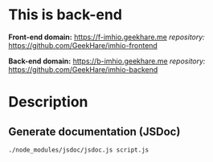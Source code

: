 This is back-end
===
**Front-end domain:** https://f-imhio.geekhare.me
*repository:* https://github.com/GeekHare/imhio-frontend

**Back-end domain:** https://b-imhio.geekhare.me
*repository:* https://github.com/GeekHare/imhio-backend

Description
===

Generate documentation (JSDoc)
---
```bash
./node_modules/jsdoc/jsdoc.js script.js
```
